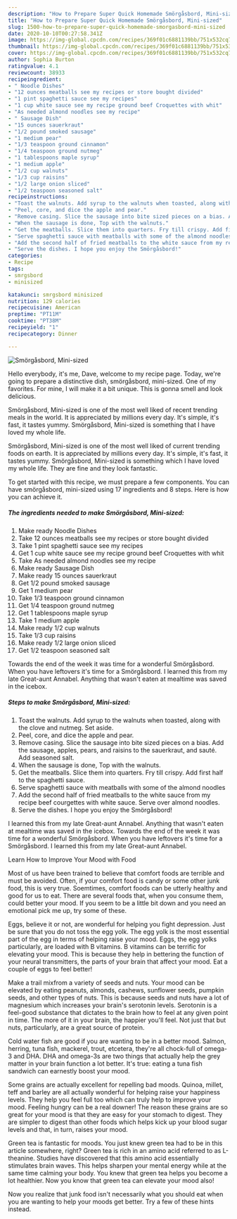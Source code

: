 ```yaml
---
description: "How to Prepare Super Quick Homemade Smörgåsbord, Mini-sized"
title: "How to Prepare Super Quick Homemade Smörgåsbord, Mini-sized"
slug: 1500-how-to-prepare-super-quick-homemade-smorgasbord-mini-sized
date: 2020-10-10T00:27:58.341Z
image: https://img-global.cpcdn.com/recipes/369f01c6881139bb/751x532cq70/smorgasbord-mini-sized-recipe-main-photo.jpg
thumbnail: https://img-global.cpcdn.com/recipes/369f01c6881139bb/751x532cq70/smorgasbord-mini-sized-recipe-main-photo.jpg
cover: https://img-global.cpcdn.com/recipes/369f01c6881139bb/751x532cq70/smorgasbord-mini-sized-recipe-main-photo.jpg
author: Sophia Burton
ratingvalue: 4.1
reviewcount: 38933
recipeingredient:
- " Noodle Dishes"
- "12 ounces meatballs see my recipes or store bought divided"
- "1 pint spaghetti sauce see my recipes"
- "1 cup white sauce see my recipe ground beef Croquettes with whit"
- "As needed almond noodles see my recipe"
- " Sausage Dish"
- "15 ounces sauerkraut"
- "1/2 pound smoked sausage"
- "1 medium pear"
- "1/3 teaspoon ground cinnamon"
- "1/4 teaspoon ground nutmeg"
- "1 tablespoons maple syrup"
- "1 medium apple"
- "1/2 cup walnuts"
- "1/3 cup raisins"
- "1/2 large onion sliced"
- "1/2 teaspoon seasoned salt"
recipeinstructions:
- "Toast the walnuts. Add syrup to the walnuts when toasted, along with the clove and nutmeg. Set aside."
- "Peel, core, and dice the apple and pear."
- "Remove casing. Slice the sausage into bite sized pieces on a bias. Add the sausage, apples, pears, and raisins to the sauerkraut, and sauté. Add seasoned salt."
- "When the sausage is done, Top with the walnuts."
- "Get the meatballs. Slice them into quarters. Fry till crispy. Add first half to the spaghetti sauce."
- "Serve spaghetti sauce with meatballs with some of the almond noodles"
- "Add the second half of fried meatballs to the white sauce from my recipe beef courgettes with white sauce. Serve over almond noodles."
- "Serve the dishes. I hope you enjoy the Smörgåsbord!"
categories:
- Recipe
tags:
- smrgsbord
- minisized

katakunci: smrgsbord minisized 
nutrition: 129 calories
recipecuisine: American
preptime: "PT11M"
cooktime: "PT38M"
recipeyield: "1"
recipecategory: Dinner

---
```



![Smörgåsbord, Mini-sized](https://img-global.cpcdn.com/recipes/369f01c6881139bb/751x532cq70/smorgasbord-mini-sized-recipe-main-photo.jpg)

Hello everybody, it's me, Dave, welcome to my recipe page. Today, we're going to prepare a distinctive dish, smörgåsbord, mini-sized. One of my favorites. For mine, I will make it a bit unique. This is gonna smell and look delicious.

Smörgåsbord, Mini-sized is one of the most well liked of recent trending meals in the world. It is appreciated by millions every day. It&#39;s simple, it&#39;s fast, it tastes yummy. Smörgåsbord, Mini-sized is something that I have loved my whole life.

Smörgåsbord, Mini-sized is one of the most well liked of current trending foods on earth. It is appreciated by millions every day. It's simple, it's fast, it tastes yummy. Smörgåsbord, Mini-sized is something which I have loved my whole life. They are fine and they look fantastic.


To get started with this recipe, we must prepare a few components. You can have smörgåsbord, mini-sized using 17 ingredients and 8 steps. Here is how you can achieve it.

<!--inarticleads1-->

##### The ingredients needed to make Smörgåsbord, Mini-sized:

1. Make ready  Noodle Dishes
1. Take 12 ounces meatballs see my recipes or store bought divided
1. Take 1 pint spaghetti sauce see my recipes
1. Get 1 cup white sauce see my recipe ground beef Croquettes with whit
1. Take As needed almond noodles see my recipe
1. Make ready  Sausage Dish
1. Make ready 15 ounces sauerkraut
1. Get 1/2 pound smoked sausage
1. Get 1 medium pear
1. Take 1/3 teaspoon ground cinnamon
1. Get 1/4 teaspoon ground nutmeg
1. Get 1 tablespoons maple syrup
1. Take 1 medium apple
1. Make ready 1/2 cup walnuts
1. Take 1/3 cup raisins
1. Make ready 1/2 large onion sliced
1. Get 1/2 teaspoon seasoned salt


Towards the end of the week it was time for a wonderful Smörgåsbord. When you have leftovers it&#39;s time for a Smörgåsbord. I learned this from my late Great-aunt Annabel. Anything that wasn&#39;t eaten at mealtime was saved in the icebox. 

<!--inarticleads2-->

##### Steps to make Smörgåsbord, Mini-sized:

1. Toast the walnuts. Add syrup to the walnuts when toasted, along with the clove and nutmeg. Set aside.
1. Peel, core, and dice the apple and pear.
1. Remove casing. Slice the sausage into bite sized pieces on a bias. Add the sausage, apples, pears, and raisins to the sauerkraut, and sauté. Add seasoned salt.
1. When the sausage is done, Top with the walnuts.
1. Get the meatballs. Slice them into quarters. Fry till crispy. Add first half to the spaghetti sauce.
1. Serve spaghetti sauce with meatballs with some of the almond noodles
1. Add the second half of fried meatballs to the white sauce from my recipe beef courgettes with white sauce. Serve over almond noodles.
1. Serve the dishes. I hope you enjoy the Smörgåsbord!


I learned this from my late Great-aunt Annabel. Anything that wasn&#39;t eaten at mealtime was saved in the icebox. Towards the end of the week it was time for a wonderful Smörgåsbord. When you have leftovers it&#39;s time for a Smörgåsbord. I learned this from my late Great-aunt Annabel. 

Learn How to Improve Your Mood with Food


Most of us have been trained to believe that comfort foods are terrible and must be avoided. Often, if your comfort food is candy or some other junk food, this is very true. Soemtimes, comfort foods can be utterly healthy and good for us to eat. There are several foods that, when you consume them, could better your mood. If you seem to be a little bit down and you need an emotional pick me up, try some of these.

Eggs, believe it or not, are wonderful for helping you fight depression. Just be sure that you do not toss the egg yolk. The egg yolk is the most essential part of the egg in terms of helping raise your mood. Eggs, the egg yolks particularly, are loaded with B vitamins. B vitamins can be terrific for elevating your mood. This is because they help in bettering the function of your neural transmitters, the parts of your brain that affect your mood. Eat a couple of eggs to feel better!

Make a trail mixfrom a variety of seeds and nuts. Your mood can be elevated by eating peanuts, almonds, cashews, sunflower seeds, pumpkin seeds, and other types of nuts. This is because seeds and nuts have a lot of magnesium which increases your brain's serotonin levels. Serotonin is a feel-good substance that dictates to the brain how to feel at any given point in time. The more of it in your brain, the happier you'll feel. Not just that but nuts, particularly, are a great source of protein.

Cold water fish are good if you are wanting to be in a better mood. Salmon, herring, tuna fish, mackerel, trout, etcetera, they're all chock-full of omega-3 and DHA. DHA and omega-3s are two things that actually help the grey matter in your brain function a lot better. It's true: eating a tuna fish sandwich can earnestly boost your mood. 

Some grains are actually excellent for repelling bad moods. Quinoa, millet, teff and barley are all actually wonderful for helping raise your happiness levels. They help you feel full too which can truly help to improve your mood. Feeling hungry can be a real downer! The reason these grains are so great for your mood is that they are easy for your stomach to digest. They are simpler to digest than other foods which helps kick up your blood sugar levels and that, in turn, raises your mood.

Green tea is fantastic for moods. You just knew green tea had to be in this article somewhere, right? Green tea is rich in an amino acid referred to as L-theanine. Studies have discovered that this amino acid essentially stimulates brain waves. This helps sharpen your mental energy while at the same time calming your body. You knew that green tea helps you become a lot healthier. Now you know that green tea can elevate your mood also!

Now you realize that junk food isn't necessarily what you should eat when you are wanting to help your moods get better. Try  a few  of  these  hints  instead.

